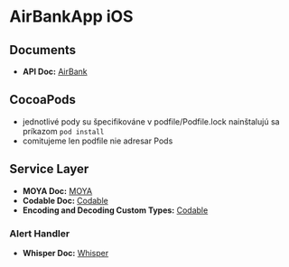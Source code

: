 #  AirBankApp iOS

## Documents
- **API Doc:**  [AirBank](https://airbank.docs.apiary.io)

## CocoaPods
- jednotlivé pody su špecifikováne v podfile/Podfile.lock nainštalujú sa príkazom `pod install`
- comitujeme len podfile nie adresar Pods

## Service Layer

- **MOYA Doc:** [MOYA](https://github.com/Moya/Moya)
- **Codable Doc:** [Codable](https://developer.apple.com/documentation/swift/codable)
- **Encoding and Decoding Custom Types:** [Codable](https://developer.apple.com/documentation/foundation/archives_and_serialization/encoding_and_decoding_custom_types)

### **Alert Handler** 
- **Whisper Doc:** [Whisper](https://github.com/hyperoslo/Whisper)

